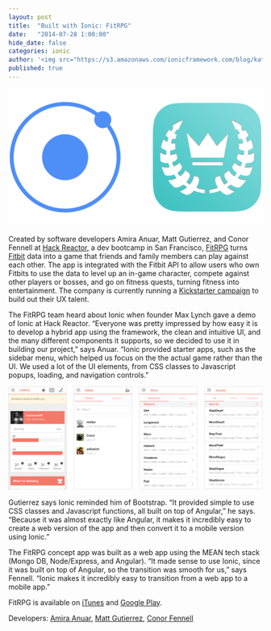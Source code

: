 ```yaml
---
layout: post
title:  "Built with Ionic: FitRPG"
date:   "2014-07-28 1:00:00"
hide_date: false
categories: ionic
author: '<img src="https://s3.amazonaws.com/ionicframework.com/blog/katie-md.jpg" class="author-icon">Katie'
published: true
---
```


<img class="showcase-image" src="/img/blog/fitrpg-header.png">

Created by software developers Amira Anuar, Matt Gutierrez, and Conor Fennell at [Hack Reactor](http://www.hackreactor.com/), a dev bootcamp in San Francisco, [FitRPG](http://fitrpg.co/) turns [Fitbit](http://www.fitbit.com/) data into a game that friends and family members can play against each other. The app is integrated with the Fitbit API to allow users who own Fitbits to use the data to level up an in-game character, compete against other players or bosses, and go on fitness quests, turning fitness into entertainment. The company is currently running a [Kickstarter campaign](https://www.kickstarter.com/projects/fitrpg/fitrpg-gamifying-fitness-trackers-fitbit-for-ios-a) to build out their UX talent.

<!-- more -->

The FitRPG team heard about Ionic when founder Max Lynch gave a demo of Ionic at Hack Reactor. “Everyone was pretty impressed by how easy it is to develop a hybrid app using the framework, the clean and intuitive UI, and the many different components it supports, so we decided to use it in building our project,” says Anuar. “Ionic provided starter apps, such as the sidebar menu, which helped us focus on the the actual game rather than the UI. We used a lot of the UI elements, from CSS classes to Javascript popups, loading, and navigation controls.”

<a href="http://ionicframework.com/img/blog/fitrpg-app-preview.png"><img class="body-image" src="/img/blog/fitrpg-app-preview.png"></a>

Gutierrez says Ionic reminded him of Bootstrap. “It provided simple to use CSS classes and Javascript functions, all built on top of Angular,” he says. “Because it was almost exactly like Angular, it makes it incredibly easy to create a web version of the app and then convert it to a mobile version using Ionic.”

The FitRPG concept app was built as a web app using the MEAN tech stack (Mongo DB, Node/Express, and Angular). “It made sense to use Ionic, since it was built on top of Angular, so the transition was smooth for us,” says Fennell. “Ionic makes it incredibly easy to transition from a web app to a mobile app.”

FitRPG is available on [iTunes](https://itunes.apple.com/us/app/fitrpg-gamifying-fitbit/id887067605?ls=1&mt=8) and [Google Play](https://play.google.com/store/apps/details?id=com.fatchickenstudios.fitrpg).

Developers:
[Amira Anuar](http://amiraanuar.com/),
[Matt Gutierrez](https://github.com/fatchicken007),
[Conor Fennell](https://github.com/conorfennell)
